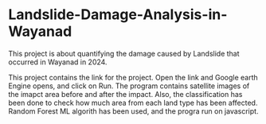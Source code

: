 # Landslide-Damage-Analysis-in-Wayanad
This project is about quantifying the damage caused by Landslide that occurred in Wayanad in 2024. 

This project contains the link for the project. Open the link and Google earth Engine opens, and
click on Run. 
The program contains satellite images of the imapct area before and after the impact. 
Also, the classification has been done to check how much area from each land type has been affected.
Random Forest ML algorith has been used, and the progra  run on javascript.
